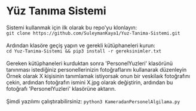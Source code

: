 # Yüz Tanıma Sistemi
Sistemi kullanmak için ilk olarak bu repo'yu klonlayın:<br>
`git clone https://github.com/SuleymanKaya1/Yuz-Tanima-Sistemi.git`<br>
<br>
Ardından klasöre geçiş yapın ve gerekli kütüphaneleri kurun:<br>
`cd Yuz-Tanima-Sistemi && pip3 install -r gereksinimler.txt`<br>
<br>
Gereken kütüphaneleri kurduktan sonra 'PersonelYuzleri' klasörünü tanınması istediğiniz personellerinizin fotoğraflarını kullanarak düzenleyin<br>
Örnek olarak X kişisinin tanımlamak istiyorsak onun bir veskilaık fotoğrafını çekin, ardından fotoğrafın ismini X.jpg olarak değiştirin, ardından bu fotoğrafı 'PersonelYuzleri' klasörüne aktarın.<br>
<br>
Şimdi yazılımı çalıştırabilirsiniz:
`python3 KameradanPersonelAlgilama.py`
